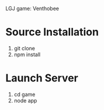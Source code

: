 LGJ game: Venthobee

# Source Installation
1) git clone
2) npm install 

# Launch Server
1) cd game
2) node app